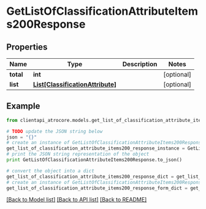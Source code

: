 # GetListOfClassificationAttributeItems200Response


## Properties
Name | Type | Description | Notes
------------ | ------------- | ------------- | -------------
**total** | **int** |  | [optional] 
**list** | [**List[ClassificationAttribute]**](ClassificationAttribute.md) |  | [optional] 

## Example

```python
from clientapi_atrocore.models.get_list_of_classification_attribute_items200_response import GetListOfClassificationAttributeItems200Response

# TODO update the JSON string below
json = "{}"
# create an instance of GetListOfClassificationAttributeItems200Response from a JSON string
get_list_of_classification_attribute_items200_response_instance = GetListOfClassificationAttributeItems200Response.from_json(json)
# print the JSON string representation of the object
print GetListOfClassificationAttributeItems200Response.to_json()

# convert the object into a dict
get_list_of_classification_attribute_items200_response_dict = get_list_of_classification_attribute_items200_response_instance.to_dict()
# create an instance of GetListOfClassificationAttributeItems200Response from a dict
get_list_of_classification_attribute_items200_response_form_dict = get_list_of_classification_attribute_items200_response.from_dict(get_list_of_classification_attribute_items200_response_dict)
```
[[Back to Model list]](../README.md#documentation-for-models) [[Back to API list]](../README.md#documentation-for-api-endpoints) [[Back to README]](../README.md)


